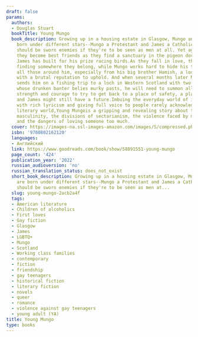 ```yaml
---
draft: false
params:
  authors:
  - Douglas Stuart
  bookTitle: Young Mungo
  book_description: Growing up in a housing estate in Glasgow, Mungo and James are
    born under different stars--Mungo a Protestant and James a Catholic--and they
    should be sworn enemies if they're to be seen as men at all. Yet against all odds,
    they become best friends as they find a sanctuary in the pigeon dovecote that
    James has built for his prize racing birds.As they fall in love, they dream of
    finding somewhere they belong, while Mungo works hard to hide his true self from
    all those around him, especially from his big brother Hamish, a local gang leader
    with a brutal reputation to uphold. And when several months later Mungo's mother
    sends him on a fishing trip to a loch in Western Scotland with two strange men
    whose drunken banter belies murky pasts, he will need to summon all his inner
    strength and courage to try to get back to a place of safety, a place where he
    and James might still have a future.Imbuing the everyday world of its characters
    with rich lyricism and giving full voice to people rarely acknowledged in the
    literary world,Young Mungois a gripping and revealing story about the bounds of
    masculinity, the divisions of sectarianism, the violence faced by many queer people,
    and the dangers of loving someone too much.
  cover: https://images-na.ssl-images-amazon.com/images/S/compressed.photo.goodreads.com/books/1637602267i/58891551.jpg
  isbn: '9780802162120'
  languages:
  - Английский
  link: https://www.goodreads.com/book/show/58891551-young-mungo
  page_count: '424'
  publication_year: '2022'
  russian_audioversion: 'no'
  russian_translation_status: does_not_exist
  short_book_description: Growing up in a housing estate in Glasgow, Mungo and James
    are born under different stars--Mungo a Protestant and James a Catholic--and they
    should be sworn enemies if they're to be seen as men at...
  slug: young-mungo-2acb2a4f
  tags:
  - American literature
  - Children of alcoholics
  - First loves
  - Gay fiction
  - Glasgow
  - James
  - LGBTQ+
  - Mungo
  - Scotland
  - Working class families
  - contemporary
  - fiction
  - friendship
  - gay teenagers
  - historical fiction
  - literary fiction
  - novels
  - queer
  - romance
  - violence against gay teenagers
  - young adult (YA)
title: Young Mungo
type: books
---
```


